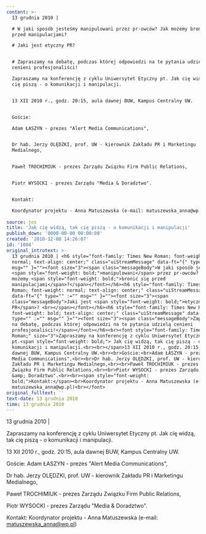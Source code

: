 ```yaml
---
content: >-
  13 grudnia 2010 | 

  # W jaki sposób jesteśmy manipulowani przez pr-owców? Jak możemy bronić się
  przed manipulacjami?

  # Jaki jest etyczny PR? 


  # Zapraszamy na debatę, podczas której odpowiedzi na te pytania udzielą
  cenieni profesjonaliści!

  Zapraszamy na konferencję z cyklu Uniwersytet Etyczny pt. Jak cię widzą, tak
  cię piszą - o komunikacji i manipulacji.


  13 XII 2010 r., godz. 20:15, aula dawnej BUW, Kampus Centralny UW.


  Goście:

  Adam ŁASZYN - prezes "Alert Media Communications",


  Dr hab. Jerzy OLĘDZKI, prof. UW - kierownik Zakładu PR i Marketingu
  Medialnego,


  Paweł TROCHIMIUK - prezes Zarządu Związku Firm Public Relations,


  Piotr WYSOCKI - prezes Zarządu "Media & Doradztwo".


  Kontakt:

  Koordynator projektu - Anna Matuszewska (e-mail: matuszewska_anna@wp.pl)
                    
source: jos
title: 'Jak cię widzą, tak cię piszą - o komunikacji i manipulacji'
publish_down: '0000-00-00 00:00:00'
created: '2010-12-08 14:26:07'
id: '1004'
original_introtext: >-
  13 grudnia 2010 | <h6 style="font-family: Times New Roman; font-weight:
  normal; text-align: center;" class="uiStreamMessage" data-ft="{" type="" :=""
  msg="" }=""><font size="3"><span class="messageBody">W jaki sposób jesteśmy
  <span style="font-weight: bold;">manipulowani</span> przez pr-owców? Jak
  możemy <span style="font-weight: bold;">bronić się przed
  manipulacjami</span>?</span></font></h6><h6 style="font-family: Times New
  Roman; font-weight: normal; text-align: center;" class="uiStreamMessage"
  data-ft="{" type="" :="" msg="" }=""><font size="3"><span
  class="messageBody">Jaki jest <span style="font-weight: bold;">etyczny
  PR</span>? <br></span></font></h6><h6 style="font-family: Times New Roman;
  font-weight: bold; text-align: center;" class="uiStreamMessage" data-ft="{"
  type="" :="" msg="" }=""><font size="3"><span class="messageBody">Zapraszamy
  na debatę, podczas której odpowiedzi na te pytania udzielą cenieni
  profesjonaliści!</span></font></h6><br><font style="font-family: Times New
  Roman;" size="3">Zapraszamy na konferencję z cyklu Uniwersytet Etyczny
  pt.<span style="font-weight: bold;"> Jak cię widzą, tak cię piszą - o
  komunikacji i manipulacji.<br><br></span>13 XII 2010 r., godz. 20:15, aula
  dawnej BUW, Kampus Centralny UW.<br><br>Goście:<br>Adam ŁASZYN - prezes "Alert
  Media Communications",<br><br>Dr hab. Jerzy OLĘDZKI, prof. UW - kierownik
  Zakładu PR i Marketingu Medialnego,<br><br>Paweł TROCHIMIUK - prezes Zarządu
  Związku Firm Public Relations,<br><br>Piotr WYSOCKI - prezes Zarządu "Media
  &amp; Doradztwo".<br><br><span style="font-weight:
  bold;">Kontakt:</span><br>Koordynator projektu - Anna Matuszewska (e-mail:
  matuszewska_anna@wp.pl)<br></font>                  
original_fulltext: ''
text-date: 13 grudnia 2010
time: 13 grudnia 2010
---
```

13 grudnia 2010 | 

Zapraszamy na konferencję z cyklu Uniwersytet Etyczny pt. Jak cię widzą, tak cię piszą - o komunikacji i manipulacji.

13 XII 2010 r., godz. 20:15, aula dawnej BUW, Kampus Centralny UW.

Goście:
Adam ŁASZYN - prezes "Alert Media Communications",

Dr hab. Jerzy OLĘDZKI, prof. UW - kierownik Zakładu PR i Marketingu Medialnego,

Paweł TROCHIMIUK - prezes Zarządu Związku Firm Public Relations,

Piotr WYSOCKI - prezes Zarządu "Media & Doradztwo".

Kontakt:
Koordynator projektu - Anna Matuszewska (e-mail: matuszewska_anna@wp.pl)
                  

<!--{{json:{"created_date":"2010-12-08 14:26:07","publish_down":"0000-00-00 00:00:00","id":"1004"}}}-->